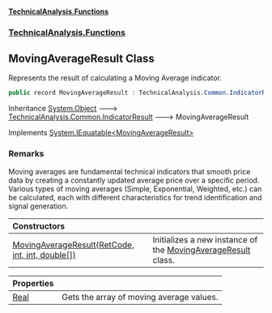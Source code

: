 #### [TechnicalAnalysis\.Functions](Atypical.TechnicalAnalysis.Functions.md 'Atypical\.TechnicalAnalysis\.Functions')
### [TechnicalAnalysis\.Functions](Atypical.TechnicalAnalysis.Functions.md#TechnicalAnalysis.Functions 'TechnicalAnalysis\.Functions')

## MovingAverageResult Class

Represents the result of calculating a Moving Average indicator\.

```csharp
public record MovingAverageResult : TechnicalAnalysis.Common.IndicatorResult, System.IEquatable<TechnicalAnalysis.Functions.MovingAverageResult>
```

Inheritance [System\.Object](https://docs.microsoft.com/en-us/dotnet/api/System.Object 'System\.Object') &#129106; [TechnicalAnalysis\.Common\.IndicatorResult](https://docs.microsoft.com/en-us/dotnet/api/TechnicalAnalysis.Common.IndicatorResult 'TechnicalAnalysis\.Common\.IndicatorResult') &#129106; MovingAverageResult

Implements [System\.IEquatable&lt;](https://docs.microsoft.com/en-us/dotnet/api/System.IEquatable-1 'System\.IEquatable\`1')[MovingAverageResult](MovingAverageResult.md 'TechnicalAnalysis\.Functions\.MovingAverageResult')[&gt;](https://docs.microsoft.com/en-us/dotnet/api/System.IEquatable-1 'System\.IEquatable\`1')

### Remarks
Moving averages are fundamental technical indicators that smooth price data by creating
a constantly updated average price over a specific period\. Various types of moving averages
\(Simple, Exponential, Weighted, etc\.\) can be calculated, each with different characteristics
for trend identification and signal generation\.

| Constructors | |
| :--- | :--- |
| [MovingAverageResult\(RetCode, int, int, double\[\]\)](MovingAverageResult.MovingAverageResult(RetCode,int,int,double[]).md 'TechnicalAnalysis\.Functions\.MovingAverageResult\.MovingAverageResult\(TechnicalAnalysis\.Common\.RetCode, int, int, double\[\]\)') | Initializes a new instance of the [MovingAverageResult](MovingAverageResult.md 'TechnicalAnalysis\.Functions\.MovingAverageResult') class\. |

| Properties | |
| :--- | :--- |
| [Real](MovingAverageResult.Real.md 'TechnicalAnalysis\.Functions\.MovingAverageResult\.Real') | Gets the array of moving average values\. |
